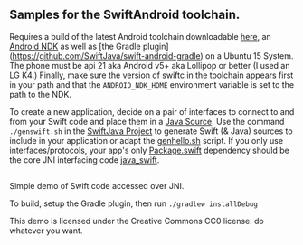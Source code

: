 ## Samples for the SwiftAndroid toolchain.

Requires a build of the latest Android toolchain downloadable [here](http://johnholdsworth.com/android_toolchain.tgz),
an [Android NDK](http://developer.android.com/ndk/downloads/index.html) as well as [the Gradle plugin]
(https://github.com/SwiftJava/swift-android-gradle) on a Ubuntu 15 System. The phone must be api 21
aka Android v5+ aka Lollipop or better (I used an LG K4.) Finally, make sure the version of swiftc
in the toolchain appears first in your path and that the `ANDROID_NDK_HOME` environment variable is
set to the path to the NDK.

To create a new application, decide on a pair of interfaces to connect to and from your Swift
code and place them in a [Java Source](https://github.com/SwiftJava/swift-android-samples/blob/master/swifthello/src/main/java/com/jh/SwiftHello.java).
Use the command `./genswift.sh` in the [SwiftJava Project](https://github.com/SwiftJava/SwiftJava)
to generate Swift (& Java) sources to include in your application or adapt the
[genhello.sh](https://github.com/SwiftJava/SwiftJava/blob/master/genhello.sh) script.
If you only use interfaces/protocols, your app's only
[Package.swift](https://github.com/SwiftJava/swift-android-samples/blob/master/swifthello/src/main/swift/Package.swift)
dependency should be the core JNI interfacing code [java_swift](https://github.com/SwiftJava/java_swift).

## 

Simple demo of Swift code accessed over JNI.

To build, setup the Gradle plugin, then run `./gradlew installDebug`

This demo is licensed under the Creative Commons CC0 license:
do whatever you want.

